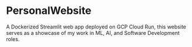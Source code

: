 # PersonalWebsite
A Dockerized Streamlit web app deployed on GCP Cloud Run, this website serves as a showcase of my work in ML, AI, and Software Development roles.
